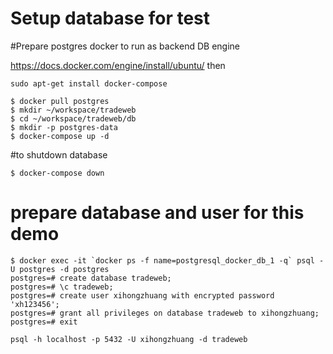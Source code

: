 # Setup database for test

#Prepare postgres docker to run as backend DB engine

<!-- Install docker on Ubuntu: -->

https://docs.docker.com/engine/install/ubuntu/
then

```
sudo apt-get install docker-compose

$ docker pull postgres
$ mkdir ~/workspace/tradeweb
$ cd ~/workspace/tradeweb/db
$ mkdir -p postgres-data
$ docker-compose up -d
```

#to shutdown database

```
$ docker-compose down
```

# prepare database and user for this demo

```
$ docker exec -it `docker ps -f name=postgresql_docker_db_1 -q` psql -U postgres -d postgres
postgres=# create database tradeweb;
postgres=# \c tradeweb;
postgres=# create user xihongzhuang with encrypted password 'xh123456';
postgres=# grant all privileges on database tradeweb to xihongzhuang;
postgres=# exit

psql -h localhost -p 5432 -U xihongzhuang -d tradeweb
```
